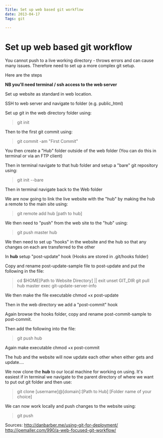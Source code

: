 ```yaml
---
Title: Set up web based git workflow
date: 2013-04-17
Tags: git

---
```

# Set up web based git workflow

You cannot push to a live working directory - throws errors and can cause many issues.  Therefore need to set up a more complex git setup.

Here are the steps

**NB you'll need terminal / ssh access to the web server**

Set up website as standard in web location.

SSH to web server and navigate to folder (e.g. public_html)

Set up git in the web directory folder using:

> git init

Then to the first git commit using:

> git commit -am "First Commit"

You then create a "Hub" folder outside of the web folder (You can do this in terminal or via an FTP client)

Then in terminal navigate to that hub folder and setup a "bare" git repository using:

> git init --bare

Then in terminal navigate back to the Web folder

We are now going to link the live website with the "hub" by making the hub a remote to the main site using:

> git remote add hub [path to hub]

We then need to "push" from the web site to the "hub" using:

> git push master hub

We then need to set up "hooks" in the website and the hub so that any changes on each are transferred to the other

In **hub** setup "post-update" hook (Hooks are stored in .git/hooks folder)

Copy and rename post-update-sample file to post-update and put the following in the file:

> cd $HOME[Path to Website Directory] || exit
> unset GIT_DIR
> git pull hub master
> exec git-update-server-info

We then make the file executable
chmod +x post-update

Then in the web directory we add a "post-commit" hook

Again browse the hooks folder, copy and rename post-commit-sample to post-commit.

Then add the following into the file:

> git push hub

Again make executable
chmod +x post-commit

The hub and the website will now update each other when either gets and update….

We now clone the **hub** to our local machine for working on using.  It's easiest if in terminal we navigate to the parent directory of where we want to put out git folder and then use:

> git clone [username]@[domain]:[Path to Hub] [Folder name of your choice]

We can now work locally and push changes to the website using:

> git push


Sources:
http://danbarber.me/using-git-for-deployment/
http://joemaller.com/990/a-web-focused-git-workflow/
